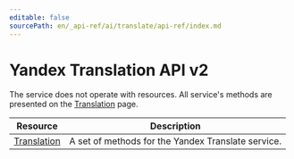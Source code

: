 ```yaml
---
editable: false
sourcePath: en/_api-ref/ai/translate/api-ref/index.md
---
```



# Yandex Translation API v2
The service does not operate with resources. All service's methods are presented on the [Translation](Translation/) page.

Resource | Description
--- | ---
[Translation](Translation/index.md) | A set of methods for the Yandex Translate service.